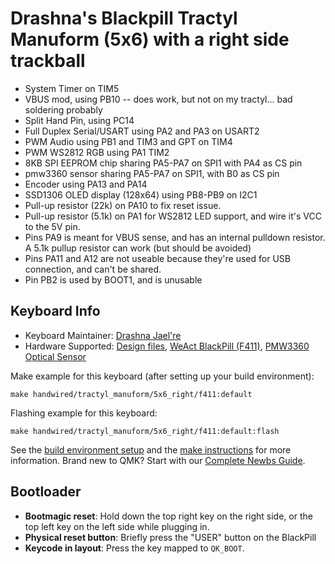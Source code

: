 # Drashna's Blackpill Tractyl Manuform (5x6) with a right side trackball

* System Timer on TIM5
* VBUS mod, using PB10 -- does work, but not on my tractyl... bad soldering probably
* Split Hand Pin, using PC14
* Full Duplex Serial/USART using PA2 and PA3 on USART2
* PWM Audio using PB1 and TIM3 and GPT on TIM4
* PWM WS2812 RGB using PA1 TIM2
* 8KB SPI EEPROM chip sharing PA5-PA7 on SPI1 with PA4 as CS pin
* pmw3360 sensor sharing PA5-PA7 on SPI1, with B0 as CS pin
* Encoder using PA13 and PA14
* SSD1306 OLED display (128x64) using PB8-PB9 on I2C1
* Pull-up resistor (22k) on PA10 to fix reset issue.
* Pull-up resistor (5.1k) on PA1 for WS2812 LED support, and wire it's VCC to the 5V pin.
* Pins PA9 is meant for VBUS sense, and has an internal pulldown resistor. A 5.1k pullup resistor can work (but should be avoided)
* Pins PA11 and A12 are not useable because they're used for USB connection, and can't be shared. 
* Pin PB2 is used by BOOT1, and is unusable

## Keyboard Info

* Keyboard Maintainer: [Drashna Jael're](https://github.com/drashna)
* Hardware Supported: [Design files](https://gitlab.com/keyboards1/dm_r_track/-/tree/master/boolean), [WeAct BlackPill (F411)](https://github.com/WeActStudio/WeActStudio.MiniSTM32F4x1), [PMW3360 Optical Sensor](https://www.tindie.com/products/jkicklighter/pmw3360-motion-sensor/)

Make example for this keyboard (after setting up your build environment):

    make handwired/tractyl_manuform/5x6_right/f411:default

Flashing example for this keyboard:

    make handwired/tractyl_manuform/5x6_right/f411:default:flash

See the [build environment setup](https://docs.qmk.fm/#/getting_started_build_tools) and the [make instructions](https://docs.qmk.fm/#/getting_started_make_guide) for more information. Brand new to QMK? Start with our [Complete Newbs Guide](https://docs.qmk.fm/#/newbs).

## Bootloader 

* **Bootmagic reset**: Hold down the top right key on the right side, or the top left key on the left side while plugging in.
* **Physical reset button**: Briefly press the "USER" button on the BlackPill
* **Keycode in layout**: Press the key mapped to `QK_BOOT`.
